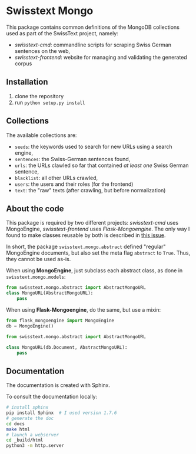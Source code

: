 # Swisstext Mongo

This package contains common definitions of the MongoDB collections used as part of the SwissText project,
namely:

* _swisstext-cmd_: commandline scripts for scraping Swiss German sentences on the web,
* _swisstext-frontend_: website for managing and validating the generated corpus

## Installation

1. clone the repository
2. run `python setup.py install`

## Collections

The available collections are:

* `seeds`: the keywords used to search for new URLs using a search engine,
* `sentences`: the Swiss-German sentences found,
* `urls`: the URLs clawled so far that contained _at least one_ Swiss German sentence,
* `blacklist`: all other URLs crawled,
* `users`: the users and their roles (for the frontend)
* `text`: the "raw" texts (after crawling, but before normalization)

## About the code

This package is required by two different projects: _swisstext-cmd_ uses MongoEngine,
_swisstext-frontend_ uses _Flask-Mongoengine_. The only way I found to make classes reusable by both
is described in [this issue](https://github.com/MongoEngine/flask-mongoengine/issues/309).

In short, the package `swisstext.mongo.abstract` defined "regular" MongoEngine documents, but also set
the meta flag `abstract` to `True`. Thus, they cannot be used as-is.

When using __MongoEngine__, just subclass each abstract class, as done in `swisstext.mongo.models`:

```python
from swisstext.mongo.abstract import AbstractMongoURL
class MongoURL(AbstractMongoURL):
    pass
```

When using __Flask-Mongoengine__, do the same, but use a mixin:

```python
from flask_mongoengine import MongoEngine
db = MongoEngine()

from swisstext.mongo.abstract import AbstractMongoURL

class MongoURL(db.Document, AbstractMongoURL):
    pass
```

## Documentation

The documentation is created with Sphinx.

To consult the documentation locally:

```bash
# install sphinx
pip install Sphinx  # I used version 1.7.6
# generate the doc
cd docs
make html
# launch a webserver
cd _build/html
python3 -m http.server
```